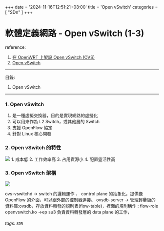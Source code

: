 +++
date = '2024-11-16T12:51:21+08:00'
title = 'Open vSwitch'
categories = [
    "SDn"
]
+++


# 軟體定義網路 - Open vSwitch (1-3)

reference:
1. [在 OpenWRT 上架設 Open vSwitch (OVS)](https://openwrt-nctu.gitbook.io/project/experiment-sdn/ovs-on-openwrt)
2. [Open vSwitch](https://www.youtube.com/watch?v=-jX4ce_WaOM)

---

目錄:
1. Open vSwitch


---

### 1. Open vSwitch
1. 是一種虛擬交換器，目的是實現網路的虛擬化
2. 可以用來作為 L2 Switch，或其他層的 Switch
3. 支援 OpenFlow 協定
4. 針對 Linux 核心開發

### 2. Open vSwitch 的特性
![](https://i.imgur.com/gjlrCqx.png)
    1. 成本低
    2. 工作效率高
    3. 占用資源小
    4. 配置靈活性高

### 3. Open vSwitch 架構
<!--     ![](https://i.imgur.com/tO5EZvx.png) -->
![](https://i.imgur.com/bCnpF6C.png)

ovs-vswitchd ${\to}$ switch 的邏輯運作 、 control plane 的抽象化，提供像 OpenFlow 的介面，可以跟外部的控制器連接。
ovsdb-server ${\to}$ 管理輕量級的資料庫:ovsdb，存放資料轉發的規則表(flow-table)，裡面的規則稱作 : flow-role
openvswitch.ko ${\to}$ep su3 負責資料轉發層的 data plane 的工作，




###### tags: `SDN`